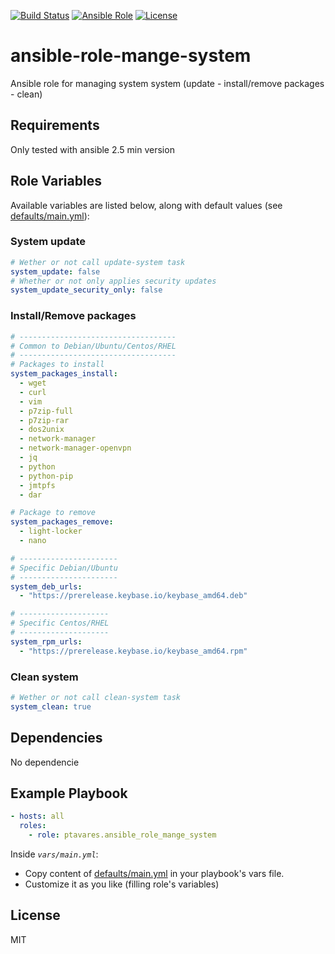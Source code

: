 [![Build Status](https://img.shields.io/travis/ptavares/ansible-role-manage-system/master.svg?style=flat-square)](https://travis-ci.org/ptavares/ansible-role-manage-system)
[![Ansible Role](https://img.shields.io/ansible/role/27842.svg)](https://galaxy.ansible.com/ptavares/ansible-role-manage-system)
[![License](https://img.shields.io/badge/license-MIT-brightgreen.svg?style=flat-square)](https://github.com/ptavares/ansible-role-manage-system/blob/master/LICENSE)

ansible-role-mange-system
=========

Ansible role for managing system system (update - install/remove packages - clean)

Requirements
------------

Only tested with ansible 2.5 min version

Role Variables
--------------
Available variables are listed below, along with default values (see [defaults/main.yml](https://github.com/ptavares/ansible-role-manage-system/blob/master/defaults/main.yml)):

### System update

```yaml
# Wether or not call update-system task
system_update: false
# Whether or not only applies security updates
system_update_security_only: false
```
### Install/Remove packages

```yaml
# -----------------------------------
# Common to Debian/Ubuntu/Centos/RHEL
# -----------------------------------
# Packages to install
system_packages_install:
  - wget
  - curl
  - vim
  - p7zip-full
  - p7zip-rar
  - dos2unix
  - network-manager
  - network-manager-openvpn
  - jq
  - python
  - python-pip
  - jmtpfs
  - dar

# Package to remove
system_packages_remove:
  - light-locker
  - nano

# ----------------------
# Specific Debian/Ubuntu
# ----------------------
system_deb_urls:
  - "https://prerelease.keybase.io/keybase_amd64.deb"

# --------------------
# Specific Centos/RHEL
# --------------------
system_rpm_urls:
  - "https://prerelease.keybase.io/keybase_amd64.rpm"
```
### Clean system

```yaml
# Wether or not call clean-system task
system_clean: true
```

Dependencies
------------

No dependencie

Example Playbook
----------------

```yaml
- hosts: all
  roles:
    - role: ptavares.ansible_role_mange_system
```
Inside *`vars/main.yml`*:
- Copy content of [defaults/main.yml](https://github.com/ptavares/ansible-role-manage-system/blob/master/defaults/main.yml) in your playbook's vars file.
- Customize it as you like (filling role's variables) 

License
-------

MIT
